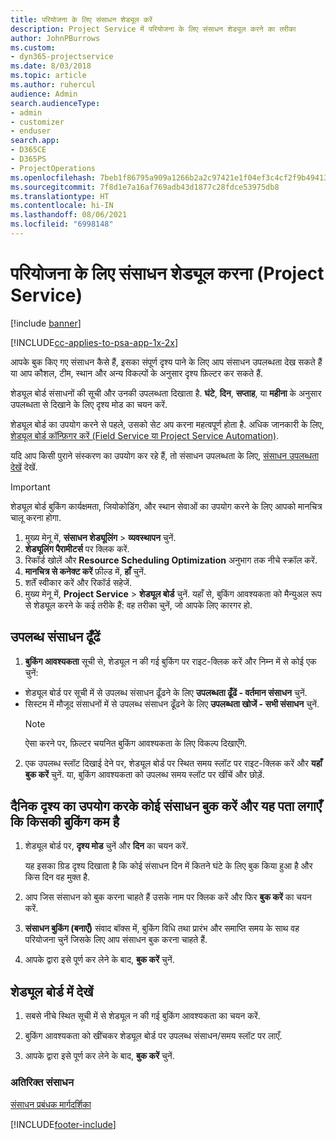 ```yaml
---
title: परियोजना के लिए संसाधन शेड्यूल करें
description: Project Service में परियोजना के लिए संसाधन शेड्यूल करने का तरीका
author: JohnPBurrows
ms.custom:
- dyn365-projectservice
ms.date: 8/03/2018
ms.topic: article
ms.author: ruhercul
audience: Admin
search.audienceType:
- admin
- customizer
- enduser
search.app:
- D365CE
- D365PS
- ProjectOperations
ms.openlocfilehash: 7beb1f86795a909a1266b2a2c97421e1f04ef3c4cf2f9b49413cd1382b0f2011
ms.sourcegitcommit: 7f8d1e7a16af769adb43d1877c28fdce53975db8
ms.translationtype: HT
ms.contentlocale: hi-IN
ms.lasthandoff: 08/06/2021
ms.locfileid: "6998148"
---
```

# <a name="schedule-resources-for-a-project-project-service"></a>परियोजना के लिए संसाधन शेड्यूल करना (Project Service)

[!include [banner](../includes/psa-now-project-operations.md)]

[!INCLUDE[cc-applies-to-psa-app-1x-2x](../includes/cc-applies-to-psa-app-1x-2x.md)]

आपके बुक किए गए संसाधन कैसे हैं, इसका संपूर्ण दृश्य पाने के लिए आप संसाधन उपलब्धता देख सकते हैं या आप कौशल, टीम, स्थान और अन्य विकल्पों के अनुसार दृश्य फ़िल्टर कर सकते हैं.  
  
शेड्यूल बोर्ड संसाधनों की सूची और उनकी उपलब्धता दिखाता है. **घंटे**, **दिन**, **सप्ताह**, या **महीना** के अनुसार उपलब्धता से दिखाने के लिए दृश्य मोड का चयन करें.  
  
शेड्यूल बोर्ड का उपयोग करने से पहले, उसको सेट अप करना महत्वपूर्ण होता है. अधिक जानकारी के लिए, [शेड्यूल बोर्ड कॉन्फ़िगर करें (Field Service या Project Service Automation)](/dynamics365/field-service/configure-schedule-board).
  
यदि आप किसी पुराने संस्करण का उपयोग कर रहे हैं, तो संसाधन उपलब्धता के लिए, [संसाधन उपलब्धता देखें](../psa/view-resource-availability.md) देखें.  

> [!IMPORTANT]
>  शेड्यूल बोर्ड बुकिंग कार्यक्षमता, जियोकोडिंग, और स्‍थान सेवाओं का उपयोग करने के लिए आपको मानचित्र चालू करना होगा.  
> 
> 1. मुख्य मेनू में, **संसाधन शेड्यूलिंग** > **व्यवस्थापन** चुनें.  
> 2. **शेड्यूलिंग पैरामीटर्स** पर क्लिक करें.  
> 3. रिकॉर्ड खोलें और **Resource Scheduling Optimization** अनुभाग तक नीचे स्क्रॉल करें.  
> 4. **मानचित्र से कनेक्ट करें** फ़ील्ड में, **हाँ** चुनें.  
> 5. शर्तें स्वीकार करें और रिकॉर्ड सहेजें.  
> 6. मुख्य मेनू में, **Project Service** > **शेड्यूल बोर्ड** चुनें. यहाँ से, बुकिंग आवश्यकता को मैन्युअल रूप से शेड्यूल करने के कई तरीके हैं: वह तरीका चुनें, जो आपके लिए कारगर हो.
  
## <a name="find-available-resources"></a>उपलब्ध संसाधन ढूँढें

1.  **बुकिंग आवश्यकता** सूची से, शेड्यूल न की गई बुकिंग पर राइट-क्लिक करें और निम्न में से कोई एक चुनें:  
  
- शेड्यूल बोर्ड पर सूची में से उपलब्ध संसाधन ढूँढने के लिए **उपलब्धता ढूँढें - वर्तमान संसाधन** चुनें.  
- सिस्टम में मौजूद संसाधनों में से उपलब्ध संसाधन ढूँढने के लिए **उपलब्धता खोजें - सभी संसाधन** चुनें.  
   > [!NOTE]
   >  ऐसा करने पर, फ़िल्टर चयनित बुकिंग आवश्यकता के लिए विकल्प दिखाएँगे.  
  
2. एक उपलब्ध स्लॉट दिखाई देने पर, शेड्यूल बोर्ड पर स्थित समय स्लॉट पर राइट-क्लिक करें और **यहाँ बुक करें** चुनें. या, बुकिंग आवश्यकता को उपलब्ध समय स्लॉट पर खींचें और छोड़ें.  
  

## <a name="book-a-resource-using-the-daily-view-and-find-whos-under-booked"></a>दैनिक दृश्य का उपयोग करके कोई संसाधन बुक करें और यह पता लगाएँ कि किसकी बुकिंग कम है
  
1.  शेड्यूल बोर्ड पर, **दृश्य मोड** चुनें और **दिन** का चयन करें.  
  
    यह इसका ग्रिड दृश्य दिखाता है कि कोई संसाधन दिन में कितने घंटे के लिए बुक किया हुआ है और किस दिन वह मुक्त है.  
  
2.  आप जिस संसाधन को बुक करना चाहते हैं उसके नाम पर क्लिक करें और फिर **बुक करें** का चयन करें.  
  
3.  **संसाधन बुकिंग (बनाएँ)** संवाद बॉक्स में, बुकिंग विधि तथा प्रारंभ और समाप्ति समय के साथ वह परियोजना चुनें जिसके लिए आप संसाधन बुक करना चाहते हैं.  
  
4.  आपके द्वारा इसे पूर्ण कर लेने के बाद, **बुक करें** चुनें.  
  
## <a name="view-to-the-schedule-board"></a>शेड्यूल बोर्ड में देखें
  
1.  सबसे नीचे स्थित सूची में से शेड्यूल न की गई बुकिंग आवश्यकता का चयन करें.  
  
2.  बुकिंग आवश्यकता को खींचकर शेड्यूल बोर्ड पर उपलब्‍ध संसाधन/समय स्‍लॉट पर लाएँ.  
  
3.  आपके द्वारा इसे पूर्ण कर लेने के बाद, **बुक करें** चुनें.  
  
### <a name="additional-resources"></a>अतिरिक्त संसाधन  
 [संसाधन प्रबंधक मार्गदर्शिका](../psa/resource-manager-guide.md)


[!INCLUDE[footer-include](../includes/footer-banner.md)]